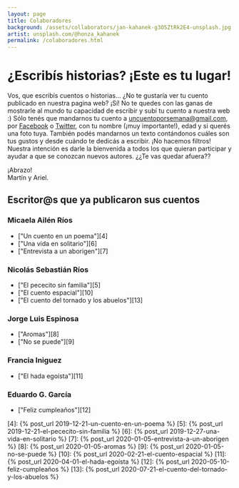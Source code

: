 ```yaml
---
layout: page
title: Colaboradores
background: /assets/collaborators/jan-kahanek-g3O5ZtRk2E4-unsplash.jpg
artist: unsplash.com/@honza_kahanek
permalink: /colaboradores.html
---
```


# ¿Escribís historias? ¡Este es tu lugar!

Vos, que escribís cuentos o historias... ¿No te gustaría ver tu cuento
publicado en nuestra pagina web? ¡Sí! No te quedes con las ganas de mostrarle
al mundo tu capacidad de escribir y subí tu cuento a nuestra web :) Sólo tenés
que mandarnos tu cuento a [uncuentoporsemana@gmail.com][1], por [Facebook][2] o
[Twitter][3], con tu nombre (¡muy importante!), edad y si querés una foto tuya.
También podés mandarnos un texto contándonos cuáles son tus gustos y desde
cuándo te dedicás a escribir. ¡No hacemos filtros! Nuestra intención es darle
la bienvenida a todos los que quieran participar y ayudar a que se conozcan
nuevos autores. ¿¿Te vas quedar afuera??

¡Abrazo!<br />
Martín y Ariel.

## Escritor@s que ya publicaron sus cuentos

### Micaela Ailén Ríos
* ["Un cuento en un poema"][4]
* ["Una vida en solitario"][6]
* ["Entrevista a un aborigen"][7]

### Nicolás Sebastián Ríos
* ["El pececito sin familia"][5]
* ["El cuento espacial"][10]
* ["El cuento del tornado y los abuelos"][13]

### Jorge Luis Espinosa
* ["Aromas"][8]
* ["No se puede"][9]

### Francia Iniguez
* ["El hada egoísta"][11]

### Eduardo G. García
* ["Feliz cumpleaños"][12]

[1]: mailto:uncuentoporsemana@gmail.com
[2]: https://facebook.com/uncuentoporsemana
[3]: https://twitter.com/1cuentoxsemana
[4]: {% post_url 2019-12-21-un-cuento-en-un-poema %}
[5]: {% post_url 2019-12-21-el-pececito-sin-familia %}
[6]: {% post_url 2019-12-27-una-vida-en-solitario %}
[7]: {% post_url 2020-01-05-entrevista-a-un-aborigen %}
[8]: {% post_url 2020-01-05-aromas %}
[9]: {% post_url 2020-01-05-no-se-puede %}
[10]: {% post_url 2020-02-21-el-cuento-espacial %}
[11]: {% post_url 2020-04-01-el-hada-egoísta %}
[12]: {% post_url 2020-05-10-feliz-cumpleaños %}
[13]: {% post_url 2020-07-21-el-cuento-del-tornado-y-los-abuelos %}
